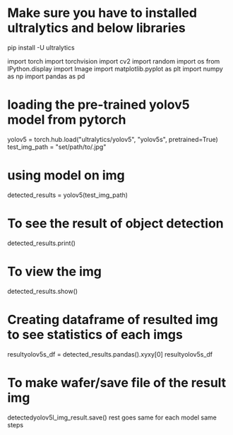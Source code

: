 # Make sure you have to installed ultralytics  and below libraries
pip install -U ultralytics

import torch
import torchvision
import cv2
import random
import os
from IPython.display import Image
import matplotlib.pyplot as plt
import numpy as np 
import pandas as pd




# loading the pre-trained yolov5 model from pytorch
yolov5 = torch.hub.load("ultralytics/yolov5", "yolov5s", pretrained=True)
test_img_path = "set/path/to/.jpg"


# using model on img
detected_results = yolov5(test_img_path)
# To see the result  of object detection
detected_results.print()


# To view the img 
detected_results.show()


# Creating dataframe of resulted img to see statistics of each imgs
resultyolov5s_df = detected_results.pandas().xyxy[0] 
resultyolov5s_df


# To make wafer/save file of the result img
 detectedyolov5l_img_result.save()
 rest goes same for each model  same steps 
